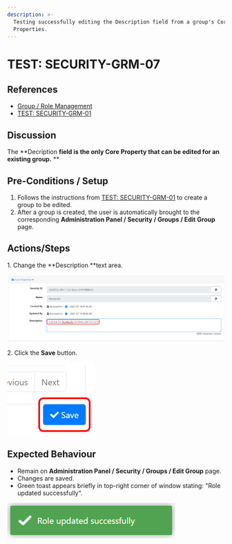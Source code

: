 ```yaml
---
description: >-
  Testing successfully editing the Description field from a group's Core
  Properties.
---
```


# TEST: SECURITY-GRM-07

## References

* [Group / Role Management](../../../../../../operations/system-administration/security-administration/group-role-management.md)
* [TEST: SECURITY-GRM-01](test-security-grm-01-1.md)

## Discussion

The **Decription **field is the only **Core Property** that can be edited for an existing group.** **

## Pre-Conditions / Setup

1. Follows the instructions from [TEST: SECURITY-GRM-01](test-security-grm-01-1.md) to create a group to be edited.
2. After a group is created, the user is automatically brought to the corresponding **Administration Panel / Security / Groups / Edit Group** page.

## Actions/Steps

1\. Change the **Description **text area.

![](<../../../../../../.gitbook/assets/image (344).png>)

2\. Click the **Save** button.

![](<../../../../../../.gitbook/assets/image (372).png>)

## Expected Behaviour

* Remain on **Administration Panel / Security / Groups / Edit Group** page.
* Changes are saved.
* Green toast appears briefly in top-right corner of window stating: "Role updated successfully".

![](<../../../../../../.gitbook/assets/image (378).png>)
